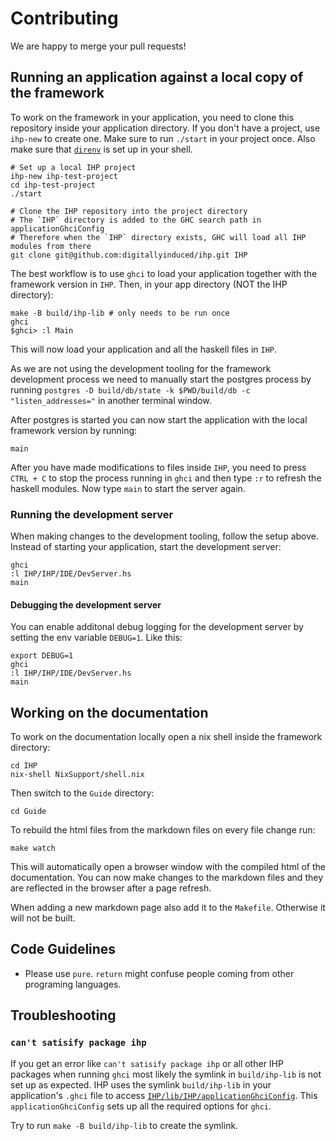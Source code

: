 # Contributing

We are happy to merge your pull requests!

## Running an application against a local copy of the framework

To work on the framework in your application, you need to clone this repository inside your application directory. If you don't have a project, use `ihp-new` to create one. Make sure to run `./start` in your project once. Also make sure that [`direnv`](https://direnv.net/docs/hook.html) is set up in your shell.

```
# Set up a local IHP project
ihp-new ihp-test-project
cd ihp-test-project
./start

# Clone the IHP repository into the project directory
# The `IHP` directory is added to the GHC search path in applicationGhciConfig
# Therefore when the `IHP` directory exists, GHC will load all IHP modules from there
git clone git@github.com:digitallyinduced/ihp.git IHP
```

The best workflow is to use `ghci` to load your application together with the framework version in `IHP`. Then, in your app directory (NOT the IHP directory):

```
make -B build/ihp-lib # only needs to be run once
ghci
$ghci> :l Main
```

This will now load your application and all the haskell files in `IHP`.

As we are not using the development tooling for the framework development process we need to manually start the postgres process by running `postgres -D build/db/state -k $PWD/build/db -c "listen_addresses="` in another terminal window.

After postgres is started you can now start the application with the local framework version by running:

```
main
```

After you have made modifications to files inside `IHP`, you need to press `CTRL + C` to stop the process running in `ghci` and then type `:r` to refresh the haskell modules. Now type `main` to start the server again.

### Running the development server

When making changes to the development tooling, follow the setup above. Instead of starting your application, start the development server:

```
ghci
:l IHP/IHP/IDE/DevServer.hs
main
```

#### Debugging the development server

You can enable additonal debug logging for the development server by setting the env variable `DEBUG=1`. Like this:

```
export DEBUG=1
ghci
:l IHP/IHP/IDE/DevServer.hs
main
```

## Working on the documentation

To work on the documentation locally open a nix shell inside the framework directory:

```
cd IHP
nix-shell NixSupport/shell.nix
```

Then switch to the `Guide` directory:

```
cd Guide
```

To rebuild the html files from the markdown files on every file change run:

```
make watch
```

This will automatically open a browser window with the compiled html of the documentation. You can now make changes to the markdown files and they are reflected in the browser after a page refresh.

When adding a new markdown page also add it to the `Makefile`. Otherwise it will not be built.

## Code Guidelines

- Please use `pure`. `return` might confuse people coming from other programing languages.

## Troubleshooting

### `can't satisify package ihp`

If you get an error like `can't satisify package ihp` or all other IHP packages when running `ghci` most likely the symlink in `build/ihp-lib` is not set up as expected. IHP uses the symlink `build/ihp-lib` in your application's `.ghci` file to access [`IHP/lib/IHP/applicationGhciConfig`](https://github.com/digitallyinduced/ihp/blob/master/lib/IHP/applicationGhciConfig#L39). This `applicationGhciConfig` sets up all the required options for `ghci`.

Try to run `make -B build/ihp-lib` to create the symlink.
